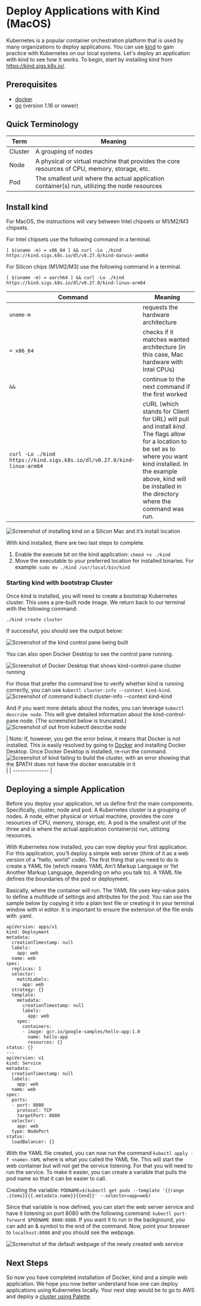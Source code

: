 
<h1>Deploy Applications with Kind (MacOS)</h1>

Kubernetes is a popular container orchestration platform that is used by many organizations to deploy applications. You can use [kind](https://kind.sigs.k8s.io/) to gain practice with Kubernetes on our local systems. Let's deploy an application with kind to see how it works. To begin, start by installing kind from https://kind.sigs.k8s.io/. 

<H2>Prerequisites</H2>  

 *  [docker](https://docs.docker.com/desktop/)
 *  [go](https://go.dev/) (version 1.16 or newer)

<h2>Quick Terminology</h2>

| Term | Meaning |
------- | --------- |
| Cluster | A grouping of nodes |
| Node |  A physical or virtual machine that provides the core resources of CPU, memory, storage, etc. |
| Pod | The smallest unit where the actual application container(s) run, utilizing the node resources |


<H2>Install kind</H2>

For MacOS, the instructions will vary between Intel chipsets or M1/M2/M3 chipsets. 

For Intel chipsets use the following command in a terminal.

`[ $(uname -m) = x86_64 ] && curl -Lo ./kind https://kind.sigs.k8s.io/dl/v0.27.0/kind-darwin-amd64`

For Silicon chips (M1/M2/M3) use the following command in a terminal.

`[ $(uname -m) = aarch64 ] && curl -Lo ./kind https://kind.sigs.k8s.io/dl/v0.27.0/kind-linux-arm64`

| Command | Meaning |
| --------| ---------- |
| `uname-m` | requests the hardware architecture |
| `= x86_64`| checks if it matches wanted architecture (in this case, Mac hardware with Intel CPUs) | 
| `&&` | continue to the next command if the first worked | 
| `curl -Lo ./kind https://kind.sigs.k8s.io/dl/v0.27.0/kind-linux-arm64` | cURL (which stands for Client for URL) will pull and install *kind*. The flags allow for a location to be set as to where you want kind installed. In the example above, kind will be installed in the directory where the command was run. |


![Screenshot of installing kind on a Silicon Mac and it’s install location](https://thevirtualbuddha9.wordpress.com/wp-content/uploads/2025/02/screenshot-2025-02-23-at-12.48.25e280afpm-copy.png)

With kind installed, there are two last steps to complete.

1.  Enable the execute bit on the kind application: `chmod +x ./kind`
2.  Move the executable to your preferred location for installed binaries. For example: `sudo mv ./kind /usr/local/bin/kind`

<h3>Starting kind with bootstrap Cluster</h3>

Once kind is installed, you will need to create a bootstrap Kubernetes cluster. This uses a pre-built node image. We return back to our terminal with the following command:

`./kind create cluster`

If successful, you should see the output below:

![Screenshot of the kind control pane being built](https://thevirtualbuddha9.wordpress.com/wp-content/uploads/2025/02/screenshot-2025-02-23-at-12.48.05e280afpm.png)


You can also open Docker Desktop to see the control pane running.

![Screenshot of Docker Desktop that shows kind-control-pane cluster running](https://thevirtualbuddha9.wordpress.com/wp-content/uploads/2025/02/screenshot-2025-02-23-at-5.01.14e280afpm.png)


For those that prefer the command line to verify whether kind is running correctly, you can use `kubectl cluster-info --context kind-kind`. ![Screenshot of command kubectl cluster-info --context kind-kind](https://thevirtualbuddha9.wordpress.com/wp-content/uploads/2025/02/screenshot-2025-02-23-at-8.05.55e280afpm.png)


And if you want more details about the nodes, you can leverage `kubectl describe node`. This will give detailed information about the kind-control-pane node. (The screenshot below is truncated.)
![Screenshot of out from kubectl describe node](https://thevirtualbuddha9.wordpress.com/wp-content/uploads/2025/02/screenshot-2025-02-23-at-10.34.19e280afpm-copy.png)


| Note: If, however, you get the error below, it means that Docker is not installed. This is easily resolved by going to [Docker](https://www.docker.com/) and installing Docker Desktop. Once Docker Desktop is installed, re-run the command.
![Screenshot of kind failing to build the cluster, with an error showing that the $PATH does not have the docker executable in it](https://thevirtualbuddha9.wordpress.com/wp-content/uploads/2025/02/screenshot-2025-02-23-at-12.48.44e280afpm.png) |
| --------------- |


<h2>Deploying a simple Application</h2>

Before you deploy your application, let us define first the main components. Specifically, cluster, node and pod. A Kubernetes cluster is a grouping of nodes. A node, either physical or virtual machine, provides the core resources of CPU, memory, storage, etc. A pod is the smallest unit of the three and is where the actual application container(s) run, utilizing resources. 

With Kubernetes now installed, you can now deploy your first application. For this application, you’ll deploy a simple web server (think of it as a web version of a “hello, world” code). The first thing that you need to do is create a YAML file (which means YAML Ain’t Markup Language or Yet Another Markup Language, depending on who you talk to). A YAML file defines the boundaries of the pod or deployment. 

Basically, where the container will run. The YAML file uses key-value pairs to define a multitude of settings and attributes for the pod. You can use the sample below by copying it into a plain text file or creating it in your terminal window with vi editor. It is important to ensure the extension of the file ends with .yaml. 

```
apiVersion: apps/v1
kind: Deployment
metadata:
  creationTimestamp: null
  labels:
    app: web
  name: web
spec:
  replicas: 1
  selector:
    matchLabels:
      app: web
  strategy: {}
  template:
    metadata:
      creationTimestamp: null
      labels:
        app: web
    spec:
      containers:
      - image: gcr.io/google-samples/hello-app:1.0
        name: hello-app
        resources: {}
status: {}
---
apiVersion: v1
kind: Service
metadata:
  creationTimestamp: null
  labels:
    app: web
  name: web
spec:
  ports:
  - port: 8080
    protocol: TCP
    targetPort: 8080
  selector:
    app: web
  type: NodePort
status:
  loadBalancer: {}
```
With the YAML file created, you can now run the command `kubectl apply -f <name>.YAML` where <name> is what you called the YAML file. This will start the web container but will not get the service listening. For that you will need to run the service. To make it easier, you can create a variable that pulls the pod name so that it can be easier to call. 

Creating the variable: `PODNAME=$(kubectl get pods --template '{{range .items}}{{.metadata.name}}{{end}}' --selector=app=web)`

Since that variable is now defined, you can start the web server service and have it listening on port 8080 with the following command: `kubectl port-forward $PODNAME 8080:8080`. If you want it to run in the background, you can add an & symbol to the end of the command. Now, point your browser to `localhost:8080` and you should see the webpage. 

![Screenshot of the default webpage of the newly created web service](https://thevirtualbuddha.com/wp-content/uploads/2025/02/screenshot-2025-02-23-at-11.25.00e280afpm.png)

<h2>Next Steps</h2>

So now you have completed installation of Docker, kind and a simple web application. We hope you now better understand how one can deploy applications using Kubernetes locally. Your next step would be to go to AWS and deploy a [cluster using Palette](https://github.com/spectrocloud/librarium/blob/master/docs/docs-content/getting-started/aws/deploy-k8s-cluster.md). 
